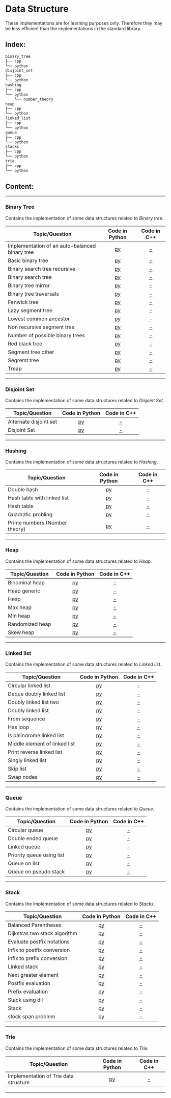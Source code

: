 # Data Structure
These implementations are for learning purposes only. Therefore they may be less efficient than the implementations in the standard library.

## Index:
```sh
binary_tree
├── cpp
└── python
disjoint_set
├── cpp
└── python
hashing
├── cpp
└── python
    └── number_theory
heap
├── cpp
└── python
linked_list
├── cpp
└── python
queue
├── cpp
└── python
stacks
├── cpp
└── python
trie
├── cpp
└── python

```

## Content:
------------------------------------------------------------------------------
### Binary Tree

Contains the implementation of some data structures related to *Binary tree*. 

| 			Topic/Question			                                            |	Code in Python                              | Code in C++ |
|-----------------------------------|:------------------:|:-----------------:|
| Implementation of an auto-balanced binary tree     |[py](binary_tree/python/avl_tree.py)| [-](binary_tree/cpp/)|
| Basic binary tree                                  |[py](binary_tree/python/basic_binary_tree.py)| [-](binary_tree/cp/)|
| Binary search tree recursive                       |[py](binary_tree/python/binary_search_tree_recursive.py)|[-](binary_tree/cpp/)|
| Binary search tree                                 |[py](binary_tree/python/binary_search_tree.py)|[-](binary_tree/cpp/)|
| Binary tree mirror                                 |[py](binary_tree/python/binary_tree_mirror.py)|[-](binary_tree/cpp/)|
| Binary tree traversals                             |[py](binary_tree/python/binary_tree_traversals.py)|[-](binary_tree/cpp/)|
| Fenwick tree                                       |[py](binary_tree/python/fenwick_tree.py)| [-](binary_tree/cpp)|
| Lazy segment tree                                  |[py](binary_tree/python/lazy_segment_tree.py)|[-](binary_tree/cpp)|
| Lowest common ancestor                             |[py](binary_tree/python/lowest_common_ancestor.py)|[-](binary_tree/cpp)|
| Non recursive segment tree                         |[py](binary_tree/python/non_recursive_segment_tree.py)|[-](binary_tree/cpp)|
| Number of possible binary trees		             |[py](binary_tree/python/number_of_possible_binary_trees.py)|[-](binary_tree/cpp)|
| Red black tree                                     |[py](binary_tree/python/red_black_tree.py)|[-](binary_tree/cpp)|
| Segment tree other                                 |[py](binary_tree/python/segment_tree_other.py)|[-](binary_tree/cpp)|
| Segremt tree                                       |[py](binary_tree/python/segment_tree.py)|[-](binary_tree/cpp)|
| Treap                                              |[py](binary_tree/python/treap.py)|[-](binary_tree/cpp)|

------------------------------------------------------------------------------
### Disjoint Set

Contains the implementation of some data structures related to *Disjoint Set*.

| 			Topic/Question			                                            |	Code in Python                              | Code in C++ |
|-----------------------------------|:------------------:|:-----------------:|
|   Alternate disjoint set                 |[py](disjoint_set/python/alternate_disjoint_set.py)|[-](disjoint_set/cpp/)|
|   Disjoint Set                           |[py](disjoint_set/python/disjoint_set.py)|[-](disjoint_set/cpp/)|

------------------------------------------------------------------------------
### Hashing

Contains the implementation of some data structures related to *Hashing*.

| 			Topic/Question			                                            |	Code in Python                              | Code in C++ |
|-----------------------------------|:------------------:|:-----------------:|
|	Double hash                    |[py](hashing/python/double_hash.py)|[-](hashing/cpp/)|
|   Hash table with linked list    |[py](hashing/python/hash_table_with_linked_list.py)|[-](hashing/cpp/)|
|   Hash table                     |[py](hashing/python/hash_table.py)|[-](hashing/cpp/)|
|   Quadratic probling             |[py](hashing/python/quadratic_probing.py)|[-](hashing/cpp/)|
|   Prime numbers (Number theory)  |[py](hashing/python/number_theory/prime_numbers.py)|[-](hashing/cpp/)|

------------------------------------------------------------------------------
### Heap

Contains the implementation of some data structures related to *Heap*.

| 			Topic/Question			                                            |	Code in Python                              | Code in C++ |
|-----------------------------------|:------------------:|:-----------------:|
|   Binominal heap                   |[py](heap/python/binomial_heap.py)|[-](heap/cpp/)|
|   Heap generic                     |[py](heap/python/heap_generic.py)|[-](heap/cpp/)|
|   Heap                             |[py](heap/python/heap.py)|[-](heap/cpp/)|
|   Max heap                         |[py](heap/python/max_heap.py)|[-](heap/cpp/)|
|   Min heap                         |[py](heap/python/min_heap.py)|[-](heap/cpp/)|
|   Randomized heap                  |[py](heap/python/randomized_heap.py)|[-](heap/cpp/)|
|   Skew heap                        |[py](heap/python/skew_heap.py)|[-](heap/cpp/)|

------------------------------------------------------------------------------
### Linked list

Contains the implementation of some data structures related to *Linked list*.

| 			Topic/Question			                                            |	Code in Python                              | Code in C++ |
|-----------------------------------|:------------------:|:-----------------:|
|   Circular linked list                          |[py](linked_list/python/circular_linked_list.py)|[-](linked_list/cpp/)|
|   Deque doubly linked list                      |[py](linked_list/python/deque_doubly.py)|[-](linked_list/cpp/)|
|   Doubly linked list two                        |[py](linked_list/python/doubly_linked_list_two.py)|[-](linked_list/cpp/)|
|   Doubly linked list                            |[py](linked_list/python/doubly_linked_list.py)|[-](linked_list/cpp/)|
|   From sequence                                 |[py](linked_list/python/from_sequence.py)|[-](linked_list/cpp/)|
|   Has loop                                      |[py](linked_list/python/has_loop.py)|[-](linked_list/cpp/)|
|   Is palindrome linked list                     |[py](linked_list/python/is_palindrome.py)|[-](linked_list/cpp/)|
|   Middle element of linked list                 |[py](linked_list/python/middle_element_of_linked_list.py)|[-](linked_list/cpp/)|
|   Print reverse linked list                     |[py](linked_list/python/print_reverse.py)|[-](linked_list/cpp/)|
|   Singly linked list                            |[py](linked_list/python/singly_linked_list.py)|[-](linked_list/cpp/)|
|   Skip list                                     |[py](linked_list/python/skip_list.py)|[-](linked_list/cpp/)|
|   Swap nodes                                    |[py](linked_list/python/swap_nodes.py)|[-](linked_list/cpp/)|

------------------------------------------------------------------------------
### Queue

Contains the implementation of some data structures related to *Queue*.

| 			Topic/Question			                                            |	Code in Python                              | Code in C++ |
|-----------------------------------|:------------------:|:-----------------:|
|   Circular queue                        |[py](queue/python/circular_queue.py)|[-](queue/cpp/)|
|   Double ended queue                    |[py](queue/python/double_ended_queue.py)|[-](queue/cpp/)|
|   Linked queue                          |[py](queue/python/linked_queue.py)|[-](queue/cpp/)|
|   Priority queue using list             |[py](queue/python/priority_queue_using_list.py)|[-](queue/cpp/)|
|   Queue on list                         |[py](queue/python/queue_on_list.py)|[-](queue/cpp/)|
|   Queue on pseudo stack                 |[py](queue/python/queue_on_pseudo_stack.py)|[-](queue/cpp/)|

------------------------------------------------------------------------------
### Stack

Contains the implementation of some data structures related to *Stacks*.

| 			Topic/Question			                                            |	Code in Python                              | Code in C++ |
|-----------------------------------|:------------------:|:-----------------:|
|   Balanced Parentheses                          |[py](stacks/python/balanced_parentheses.py)|[-](queue/cpp/)|
|   Dijkstras two stack algorithm                 |[py](stacks/python/dijkstras_two_stack_algorithm.py)|[-](queue/cpp/)|
|   Evaluate postfix notations                    |[py](stacks/python/evaluate_postfix_notations.py)|[-](queue/cpp/)|
|   Infix to postfix conversion                   |[py](stacks/python/infix_to_postfix_conversion.py)|[-](queue/cpp/)|
|   Infix to prefix conversion                    |[py](stacks/python/infix_to_prefix_conversion.py)|[-](queue/cpp/)|
|   Linked stack                                  |[py](stacks/python/linked_stack.py)|[-](queue/cpp/)|
|   Next greater element                          |[py](stacks/python/next_greater_element.py)|[-](queue/cpp/)|
|   Postfix evaluation                            |[py](stacks/python/postfix_evaluation.py)|[-](queue/cpp/)|
|   Prefix evaluation                             |[py](stacks/python/prefix_evaluation.py)|[-](queue/cpp/)|
|   Stack using dll                               |[py](stacks/python/stack_using_dll.py)|[-](queue/cpp/)|
|   Stack                                         |[py](stacks/python/stack.py)|[-](queue/cpp/)|
|   stock span problem                            |[py](stacks/python/stock_span_problem.py)|[-](queue/cpp/)|

------------------------------------------------------------------------------
### Trie

Contains the implementation of some data structures related to *Trie*.

| 			Topic/Question			                                            |	Code in Python                              | Code in C++ |
|-----------------------------------|:------------------:|:-----------------:|
|   Implementation of Trie data structure                 |[py](trie/python/trie.py)|[-](trie/cpp/)|

------------------------------------------------------------------------------